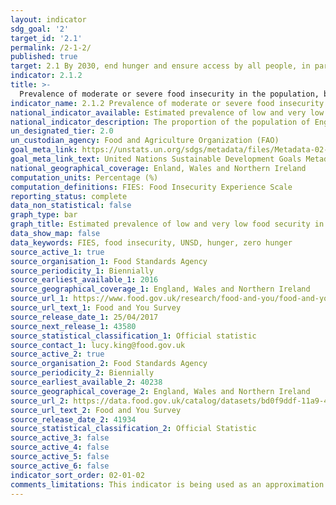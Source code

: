 ```yaml
---
layout: indicator
sdg_goal: '2'
target_id: '2.1'
permalink: /2-1-2/
published: true
target: 2.1 By 2030, end hunger and ensure access by all people, in particular the poor and people in vulnerable situations, including infants, to safe, nutritious and sufficient food all year round
indicator: 2.1.2
title: >-
  Prevalence of moderate or severe food insecurity in the population, based on the Food Insecurity Experience Scale (FIES)
indicator_name: 2.1.2 Prevalence of moderate or severe food insecurity in the population, based on the Food Insecurity Experience Scale (FIES)
national_indicator_available: Estimated prevalence of low and very low food security in the population of England, Wales and Northern Ireland aged 16 and over
national_indicator_description: The proportion of the population of England, Wales and Northern Ireland that are classified and having low or very low food security based on the USDA measure and suite of 10 questions 
un_designated_tier: 2.0
un_custodian_agency: Food and Agriculture Organization (FAO)
goal_meta_link: https://unstats.un.org/sdgs/metadata/files/Metadata-02-01-02.pdf
goal_meta_link_text: United Nations Sustainable Development Goals Metadata (PDF 426 KB)
national_geographical_coverage: Enland, Wales and Northern Ireland
computation_units: Percentage (%)
computation_definitions: FIES: Food Insecurity Experience Scale
reporting_status: complete
data_non_statistical: false
graph_type: bar
graph_title: Estimated prevalence of low and very low food security in the population of England, Wales and Northern Ireland aged 16 and over
data_show_map: false
data_keywords: FIES, food insecurity, UNSD, hunger, zero hunger
source_active_1: true
source_organisation_1: Food Standards Agency
source_periodicity_1: Biennially
source_earliest_available_1: 2016
source_geographical_coverage_1: England, Wales and Northern Ireland
source_url_1: https://www.food.gov.uk/research/food-and-you/food-and-you-wave-four
source_url_text_1: Food and You Survey
source_release_date_1: 25/04/2017
source_next_release_1: 43580
source_statistical_classification_1: Official statistic
source_contact_1: lucy.king@food.gov.uk
source_active_2: true
source_organisation_2: Food Standards Agency
source_periodicity_2: Biennially
source_earliest_available_2: 40238
source_geographical_coverage_2: England, Wales and Northern Ireland
source_url_2: https://data.food.gov.uk/catalog/datasets/bd0f9ddf-11a9-4b38-96e6-8cb0aac30753
source_url_text_2: Food and You Survey
source_release_date_2: 41934
source_statistical_classification_2: Official Statistic
source_active_3: false
source_active_4: false
source_active_5: false
source_active_6: false
indicator_sort_order: 02-01-02
comments_limitations: This indicator is being used as an approximation of the UN SDG Indicator. Where possible, we will work to identify or develop UK data to meet the global indicator specification. This indicator has been identified in collaboration with topic experts.
---
```

